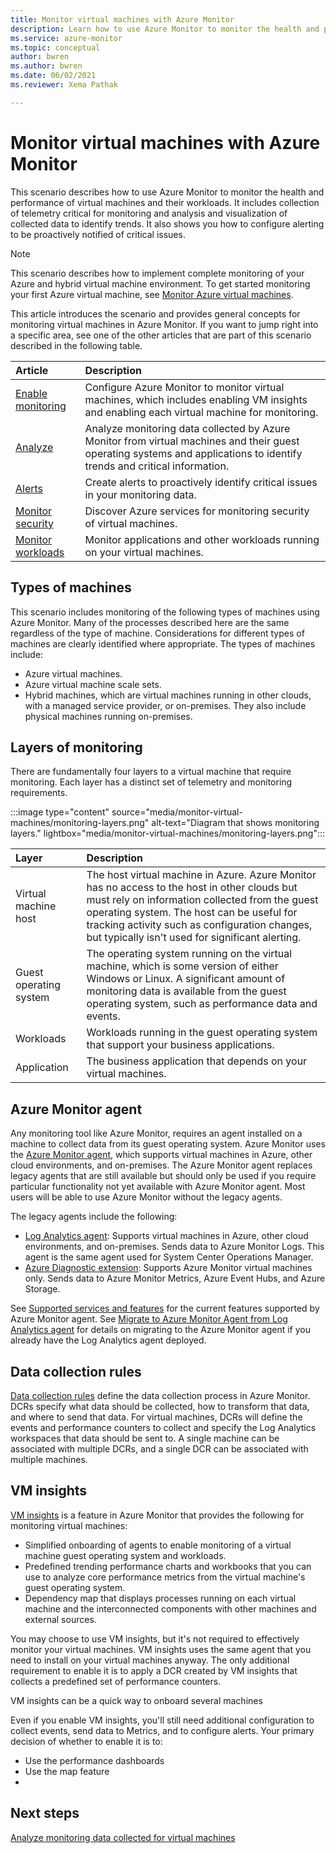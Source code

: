 ```yaml
---
title: Monitor virtual machines with Azure Monitor
description: Learn how to use Azure Monitor to monitor the health and performance of virtual machines and their workloads.
ms.service: azure-monitor
ms.topic: conceptual
author: bwren
ms.author: bwren
ms.date: 06/02/2021
ms.reviewer: Xema Pathak

---
```


# Monitor virtual machines with Azure Monitor

This scenario describes how to use Azure Monitor to monitor the health and performance of virtual machines and their workloads. It includes collection of telemetry critical for monitoring and analysis and visualization of collected data to identify trends. It also shows you how to configure alerting to be proactively notified of critical issues.

> [!NOTE]
> This scenario describes how to implement complete monitoring of your Azure and hybrid virtual machine environment. To get started monitoring your first Azure virtual machine, see [Monitor Azure virtual machines](../../virtual-machines/monitor-vm.md).

This article introduces the scenario and provides general concepts for monitoring virtual machines in Azure Monitor. If you want to jump right into a specific area, see one of the other articles that are part of this scenario described in the following table.

| Article | Description |
|:---|:---|
| [Enable monitoring](monitor-virtual-machine-configure.md) | Configure Azure Monitor to monitor virtual machines, which includes enabling VM insights and enabling each virtual machine for monitoring. |
| [Analyze](monitor-virtual-machine-analyze.md) | Analyze monitoring data collected by Azure Monitor from virtual machines and their guest operating systems and applications to identify trends and critical information. |
| [Alerts](monitor-virtual-machine-alerts.md) | Create alerts to proactively identify critical issues in your monitoring data. |
| [Monitor security](monitor-virtual-machine-security.md) | Discover Azure services for monitoring security of virtual machines. |
| [Monitor workloads](monitor-virtual-machine-workloads.md) | Monitor applications and other workloads running on your virtual machines. |


## Types of machines

This scenario includes monitoring of the following types of machines using Azure Monitor. Many of the processes described here are the same regardless of the type of machine. Considerations for different types of machines are clearly identified where appropriate. The types of machines include:

- Azure virtual machines.
- Azure virtual machine scale sets.
- Hybrid machines, which are virtual machines running in other clouds, with a managed service provider, or on-premises. They also include physical machines running on-premises.

## Layers of monitoring

There are fundamentally four layers to a virtual machine that require monitoring. Each layer has a distinct set of telemetry and monitoring requirements. 

:::image type="content" source="media/monitor-virtual-machines/monitoring-layers.png" alt-text="Diagram that shows monitoring layers." lightbox="media/monitor-virtual-machines/monitoring-layers.png":::

| Layer | Description |
|:---|:---|
| Virtual machine host | The host virtual machine in Azure. Azure Monitor has no access to the host in other clouds but must rely on information collected from the guest operating system. The host can be useful for tracking activity such as configuration changes, but typically isn't used for significant alerting. |
| Guest operating system | The operating system running on the virtual machine, which is some version of either Windows or Linux. A significant amount of monitoring data is available from the guest operating system, such as performance data and events. |
| Workloads | Workloads running in the guest operating system that support your business applications. |
| Application | The business application that depends on your virtual machines. |

## Azure Monitor agent
Any monitoring tool like Azure Monitor, requires an agent installed on a machine to collect data from its guest operating system. Azure Monitor uses the [Azure Monitor agent](../agents/agents-overview.md), which supports virtual machines in Azure, other cloud environments, and on-premises. The Azure Monitor agent replaces legacy agents that are still available but should only be used if you require particular functionality not yet available with Azure Monitor agent. Most users will be able to use Azure Monitor without the legacy agents.

The legacy agents include the following:

- [Log Analytics agent](../agents/log-analytics-agent.md): Supports virtual machines in Azure, other cloud environments, and on-premises. Sends data to Azure Monitor Logs. This agent is the same agent used for System Center Operations Manager.
- [Azure Diagnostic extension](../agents/diagnostics-extension-overview.md): Supports Azure Monitor virtual machines only. Sends data to Azure Monitor Metrics, Azure Event Hubs, and Azure Storage.

See [Supported services and features](../agents/agents-overview.md#supported-services-and-features) for the current features supported by Azure Monitor agent. See [Migrate to Azure Monitor Agent from Log Analytics agent](../agents/azure-monitor-agent-migration.md) for details on migrating to the Azure Monitor agent if you already have the Log Analytics agent deployed.

## Data collection rules
[Data collection rules](../essentials/data-collection-rule-overview.md) define the data collection process in Azure Monitor. DCRs specify what data should be collected, how to transform that data, and where to send that data. For virtual machines, DCRs will define the events and performance counters to collect and specify the Log Analytics workspaces that data should be sent to. A single machine can be associated with multiple DCRs, and a single DCR can be associated with multiple machines.
 
## VM insights
[VM insights](../vm/vminsights-overview.md) is a feature in Azure Monitor that provides the following for monitoring virtual machines:

- Simplified onboarding of agents to enable monitoring of a virtual machine guest operating system and workloads.
- Predefined trending performance charts and workbooks that you can use to analyze core performance metrics from the virtual machine's guest operating system.
- Dependency map that displays processes running on each virtual machine and the interconnected components with other machines and external sources.

You may choose to use VM insights, but it's not required to effectively monitor your virtual machines. VM insights uses the same agent that you need to install on your virtual machines anyway. The only additional requirement to enable it is to apply a DCR created by VM insights that collects a predefined set of performance counters. 

VM insights can be a quick way to onboard several machines 


Even if you enable VM insights, you'll still need additional configuration to collect events, send data to Metrics, and to configure alerts. Your primary decision of whether to enable it is to:

- Use the performance dashboards
- Use the map feature
- 




## Next steps

[Analyze monitoring data collected for virtual machines](monitor-virtual-machine-analyze.md)
